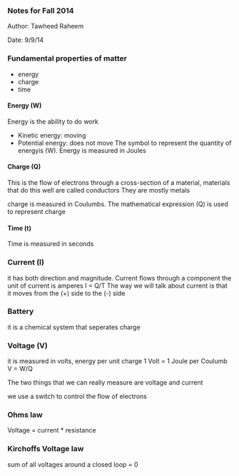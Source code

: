 ### Notes for Fall 2014
Author: Tawheed Raheem

Date: 9/9/14
### Fundamental properties of matter
  - energy
  - charge
  - time

#### Energy (W)
Energy is the ability to do work
  - Kinetic energy: moving
  - Potential energy: does not move
The symbol to represent the quantity of energyis (W). Energy is measured in 
Joules

#### Charge (Q)
This is the flow of electrons through a cross-section of a material, materials 
that do this well are called conductors They are mostly metals

charge is measured in Coulumbs. The mathematical expression (Q) is used to 
represent charge

#### Time (t)
Time is measured in seconds

### Current (I)
it has both direction and magnitude. Current flows through a component
the unit of current is amperes
I = Q/T
The way we will talk about current is that it moves from the (+) side to the 
(-) side

### Battery
it is a chemical system that seperates charge

### Voltage (V)
it is measured in volts, energy per unit charge
1 Volt = 1 Joule per Coulumb
V = W/Q

The two things that we can really measure are voltage and current

we use a switch to control the flow of electrons

### Ohms law
Voltage = current * resistance

### Kirchoffs Voltage law
sum of all voltages around a closed loop = 0
